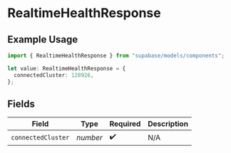 # RealtimeHealthResponse

## Example Usage

```typescript
import { RealtimeHealthResponse } from "supabase/models/components";

let value: RealtimeHealthResponse = {
  connectedCluster: 128926,
};
```

## Fields

| Field              | Type               | Required           | Description        |
| ------------------ | ------------------ | ------------------ | ------------------ |
| `connectedCluster` | *number*           | :heavy_check_mark: | N/A                |